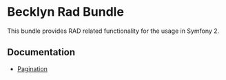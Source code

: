 Becklyn Rad Bundle
==================

This bundle provides RAD related functionality for the usage in Symfony 2.


## Documentation

* [Pagination](docs/Pagination.md)
